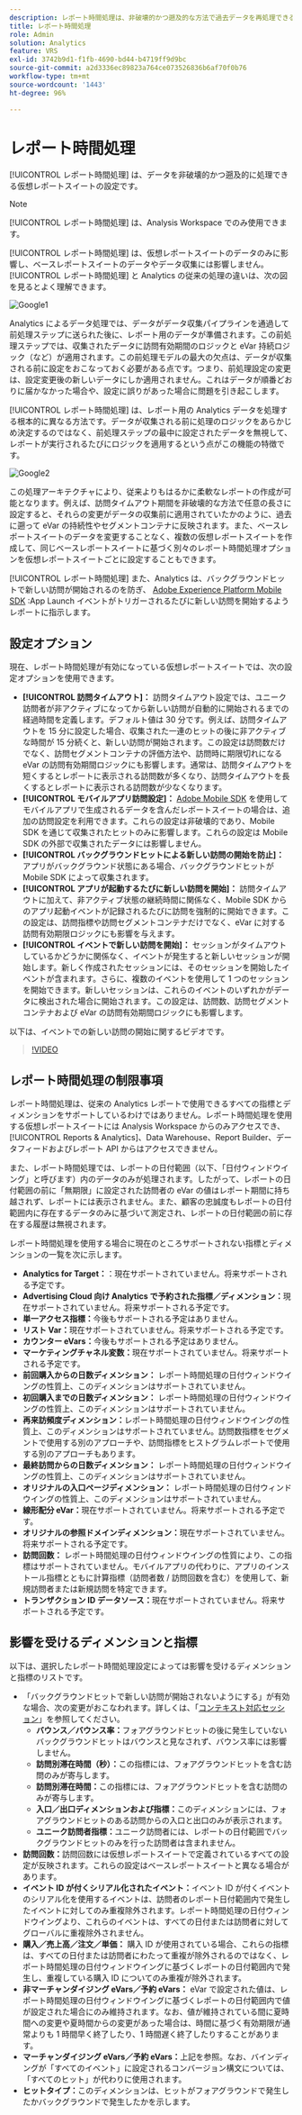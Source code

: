 ```yaml
---
description: レポート時間処理は、非破壊的かつ遡及的な方法で過去データを再処理できる仮想レポートスイートの設定です。
title: レポート時間処理
role: Admin
solution: Analytics
feature: VRS
exl-id: 3742b9d1-f1fb-4690-bd44-b4719ff9d9bc
source-git-commit: a2d3336ec89823a764ce073526836b6af70f0b76
workflow-type: tm+mt
source-wordcount: '1443'
ht-degree: 96%

---
```


# レポート時間処理

[!UICONTROL レポート時間処理] は、データを非破壊的かつ遡及的に処理できる仮想レポートスイートの設定です。

>[!NOTE]
>
>[!UICONTROL レポート時間処理] は、Analysis Workspace でのみ使用できます。

[!UICONTROL レポート時間処理] は、仮想レポートスイートのデータのみに影響し、ベースレポートスイートのデータやデータ収集には影響しません。[!UICONTROL レポート時間処理] と Analytics の従来の処理の違いは、次の図を見るとよく理解できます。

![Google1](assets/google1.jpg)

Analytics によるデータ処理では、データがデータ収集パイプラインを通過して前処理ステップに送られた後に、レポート用のデータが準備されます。この前処理ステップでは、収集されたデータに訪問有効期間のロジックと eVar 持続ロジック（など）が適用されます。この前処理モデルの最大の欠点は、データが収集される前に設定をおこなっておく必要がある点です。つまり、前処理設定の変更は、設定変更後の新しいデータにしか適用されません。これはデータが順番どおりに届かなかった場合や、設定に誤りがあった場合に問題を引き起こします。

[!UICONTROL レポート時間処理] は、レポート用の Analytics データを処理する根本的に異なる方法です。データが収集される前に処理のロジックをあらかじめ決定するのではなく、前処理ステップの最中に設定されたデータを無視して、レポートが実行されるたびにロジックを適用するという点がこの機能の特徴です。

![Google2](assets/google2.jpg)

この処理アーキテクチャにより、従来よりもはるかに柔軟なレポートの作成が可能となります。例えば、訪問タイムアウト期間を非破壊的な方法で任意の長さに設定すると、それらの変更がデータの収集前に適用されていたかのように、過去に遡って eVar の持続性やセグメントコンテナに反映されます。また、ベースレポートスイートのデータを変更することなく、複数の仮想レポートスイートを作成して、同じベースレポートスイートに基づく別々のレポート時間処理オプションを仮想レポートスイートごとに設定することもできます。

[!UICONTROL レポート時間処理] また、Analytics は、バックグラウンドヒットで新しい訪問が開始されるのを防ぎ、 [Adobe Experience Platform Mobile SDK](https://experienceleague.adobe.com/docs/mobile.html) :App Launch イベントがトリガーされるたびに新しい訪問を開始するようレポートに指示します。

## 設定オプション

現在、レポート時間処理が有効になっている仮想レポートスイートでは、次の設定オプションを使用できます。

* **[!UICONTROL 訪問タイムアウト]：** 訪問タイムアウト設定では、ユニーク訪問者が非アクティブになってから新しい訪問が自動的に開始されるまでの経過時間を定義します。デフォルト値は 30 分です。例えば、訪問タイムアウトを 15 分に設定した場合、収集された一連のヒットの後に非アクティブな時間が 15 分続くと、新しい訪問が開始されます。この設定は訪問数だけでなく、訪問セグメントコンテナの評価方法や、訪問時に期限切れになる eVar の訪問有効期間ロジックにも影響します。通常は、訪問タイムアウトを短くするとレポートに表示される訪問数が多くなり、訪問タイムアウトを長くするとレポートに表示される訪問数が少なくなります。
* **[!UICONTROL モバイルアプリ訪問設定]：** [Adobe Mobile SDK](https://experienceleague.adobe.com/docs/mobile.html) を使用してモバイルアプリで生成されるデータを含んだレポートスイートの場合は、追加の訪問設定を利用できます。これらの設定は非破壊的であり、Mobile SDK を通じて収集されたヒットのみに影響します。これらの設定は Mobile SDK の外部で収集されたデータには影響しません。
* **[!UICONTROL バックグラウンドヒットによる新しい訪問の開始を防止]：** アプリがバックグラウンド状態にある場合、バックグラウンドヒットが Mobile SDK によって収集されます。
* **[!UICONTROL アプリが起動するたびに新しい訪問を開始]：** 訪問タイムアウトに加えて、非アクティブ状態の継続時間に関係なく、Mobile SDK からのアプリ起動イベントが記録されるたびに訪問を強制的に開始できます。この設定は、訪問指標や訪問セグメントコンテナだけでなく、eVar に対する訪問有効期限ロジックにも影響を与えます。
* **[!UICONTROL イベントで新しい訪問を開始]：** セッションがタイムアウトしているかどうかに関係なく、イベントが発生すると新しいセッションが開始します。新しく作成されたセッションには、そのセッションを開始したイベントが含まれます。さらに、複数のイベントを使用して 1 つのセッションを開始できます。新しいセッションは、これらのイベントのいずれかがデータに検出された場合に開始されます。この設定は、訪問数、訪問セグメントコンテナおよび eVar の訪問有効期間ロジックにも影響します。

以下は、イベントでの新しい訪問の開始に関するビデオです。

>[!VIDEO](https://video.tv.adobe.com/v/23129/?quality=12)

## レポート時間処理の制限事項

レポート時間処理は、従来の Analytics レポートで使用できるすべての指標とディメンションをサポートしているわけではありません。レポート時間処理を使用する仮想レポートスイートには Analysis Workspace からのみアクセスでき、[!UICONTROL Reports &amp; Analytics]、Data Warehouse、Report Builder、データフィードおよびレポート API からはアクセスできません。

また、レポート時間処理では、レポートの日付範囲（以下、「日付ウィンドウイング」と呼びます）内のデータのみが処理されます。したがって、レポートの日付範囲の前に「無期限」に設定された訪問者の eVar の値はレポート期間に持ち越されず、レポートには表示されません。また、顧客の忠誠度もレポートの日付範囲内に存在するデータのみに基づいて測定され、レポートの日付範囲の前に存在する履歴は無視されます。

レポート時間処理を使用する場合に現在のところサポートされない指標とディメンションの一覧を次に示します。

* **Analytics for Target：**：現在サポートされていません。将来サポートされる予定です。
* **Advertising Cloud 向け Analytics で予約された指標／ディメンション：**&#x200B;現在サポートされていません。将来サポートされる予定です。
* **単一アクセス指標：**&#x200B;今後もサポートされる予定はありません。
* **リスト Var：**&#x200B;現在サポートされていません。将来サポートされる予定です。
* **カウンター eVars：**&#x200B;今後もサポートされる予定はありません。
* **マーケティングチャネル変数：**&#x200B;現在サポートされていません。将来サポートされる予定です。
* **前回購入からの日数ディメンション：** レポート時間処理の日付ウィンドウイングの性質上、このディメンションはサポートされていません。
* **初回購入までの日数ディメンション：** レポート時間処理の日付ウィンドウイングの性質上、このディメンションはサポートされていません。
* **再来訪頻度ディメンション：**&#x200B;レポート時間処理の日付ウィンドウイングの性質上、このディメンションはサポートされていません。訪問数指標をセグメントで使用する別のアプローチや、訪問指標をヒストグラムレポートで使用する別のアプローチもあります。
* **最終訪問からの日数ディメンション：** レポート時間処理の日付ウィンドウイングの性質上、このディメンションはサポートされていません。
* **オリジナルの入口ページディメンション：** レポート時間処理の日付ウィンドウイングの性質上、このディメンションはサポートされていません。
* **線形配分 eVar：**&#x200B;現在サポートされていません。将来サポートされる予定です。
* **オリジナルの参照ドメインディメンション：**&#x200B;現在サポートされていません。将来サポートされる予定です。
* **訪問回数：** レポート時間処理の日付ウィンドウイングの性質により、この指標はサポートされていません。モバイルアプリの代わりに、アプリのインストール指標とともに計算指標（訪問者数 / 訪問回数を含む）を使用して、新規訪問者または新規訪問を特定できます。
* **トランザクション ID データソース：**&#x200B;現在サポートされていません。将来サポートされる予定です。

## 影響を受けるディメンションと指標

以下は、選択したレポート時間処理設定によっては影響を受けるディメンションと指標のリストです。

* 「バックグラウンドヒットで新しい訪問が開始されないようにする」が有効な場合、次の変更がおこなわれます。詳しくは、「[コンテキスト対応セッション](vrs-mobile-visit-processing.md)」を参照してください。
   * **バウンス／バウンス率：**&#x200B;フォアグラウンドヒットの後に発生していないバックグラウンドヒットはバウンスと見なされず、バウンス率には影響しません。
   * **訪問別滞在時間（秒）：**&#x200B;この指標には、フォアグラウンドヒットを含む訪問のみが寄与します。
   * **訪問別滞在時間：**&#x200B;この指標には、フォアグラウンドヒットを含む訪問のみが寄与します。
   * **入口／出口ディメンションおよび指標：**&#x200B;このディメンションには、フォアグラウンドヒットのある訪問からの入口と出口のみが表示されます。
   * **ユニーク訪問者指標：**&#x200B;ユニーク訪問者には、レポートの日付範囲でバックグラウンドヒットのみを行った訪問者は含まれません。
* **訪問回数：**&#x200B;訪問回数には仮想レポートスイートで定義されているすべての設定が反映されます。これらの設定はベースレポートスイートと異なる場合があります。
* **イベント ID が付くシリアル化されたイベント：**&#x200B;イベント ID が付くイベントのシリアル化を使用するイベントは、訪問者のレポート日付範囲内で発生したイベントに対してのみ重複除外されます。レポート時間処理の日付ウィンドウイングより、これらのイベントは、すべての日付または訪問者に対してグローバルに重複除外されません。
* **購入／売上高／注文／単価：** 購入 ID が使用されている場合、これらの指標は、すべての日付または訪問者にわたって重複が除外されるのではなく、レポート時間処理の日付ウィンドウイングに基づくレポートの日付範囲内で発生し、重複している購入 ID についてのみ重複が除外されます。
* **非マーチャンダイジング eVars／予約 eVars：** eVar で設定された値は、レポート時間処理の日付ウィンドウイングに基づくレポートの日付範囲内で値が設定された場合にのみ維持されます。なお、値が維持されている間に夏時間への変更や夏時間からの変更があった場合は、時間に基づく有効期限が通常よりも 1 時間早く終了したり、1 時間遅く終了したりすることがあります。
* **マーチャンダイジング eVars／予約 eVars：**&#x200B;上記を参照。なお、バインディングが「すべてのイベント」に設定されるコンバージョン構文については、「すべてのヒット」が代わりに使用されます。
* **ヒットタイプ：**&#x200B;このディメンションは、ヒットがフォアグラウンドで発生したかバックグラウンドで発生したかを示します。
